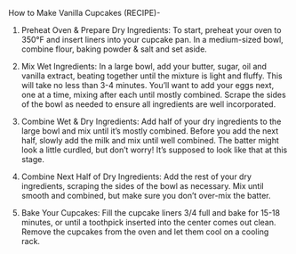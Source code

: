 How to Make Vanilla Cupcakes (RECIPE)- 

1. Preheat Oven & Prepare Dry Ingredients: To start, preheat your oven to 350°F and insert liners into your cupcake pan. In a medium-sized bowl, combine flour, baking powder & salt and set aside.

2. Mix Wet Ingredients: In a large bowl, add your butter, sugar, oil and vanilla extract, beating together until the mixture is light and fluffy. This will take no less than 3-4 minutes. You’ll want to add your eggs next, one at a time, mixing after each until mostly combined. Scrape the sides of the bowl as needed to ensure all ingredients are well incorporated.

3. Combine Wet & Dry Ingredients: Add half of your dry ingredients to the large bowl and mix until it’s mostly combined. Before you add the next half, slowly add the milk and mix until well combined. The batter might look a little curdled, but don’t worry! It’s supposed to look like that at this stage.

4. Combine Next Half of Dry Ingredients: Add the rest of your dry ingredients, scraping the sides of the bowl as necessary. Mix until smooth and combined, but make sure you don’t over-mix the batter.

5. Bake Your Cupcakes: Fill the cupcake liners 3/4 full and bake for 15-18 minutes, or until a toothpick inserted into the center comes out clean. Remove the cupcakes from the oven and let them cool on a cooling rack.